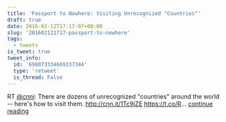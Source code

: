 ```yaml
---
title: 'Passport to Nowhere: Visiting Unrecognized "Countries"'
draft: true
date: 2016-02-12T17:17:07+00:00
slug: '201602121717-passport-to-nowhere'
tags:
  - tweets
is_tweet: true
tweet_info:
  id: '698073334689337344'
  type: 'retweet'
  is_thread: False
---
```




RT [@cnni](https://x.com/cnni): There are dozens of unrecognized "countries" around the world -- here's how to visit them. <http://cnn.it/1Tc9jZE> <https://t.co/R>… [continue reading](https://x.com/sytelus/status/698073334689337344)
